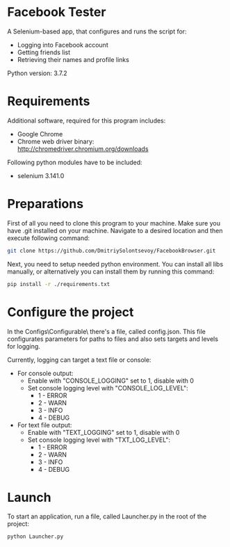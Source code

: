 # Facebook Tester
A Selenium-based app, that configures and runs the script for:
* Logging into Facebook account
* Getting friends list
* Retrieving their names and profile links

Python version: 3.7.2

# Requirements
Additional software, required for this program includes:
* Google Chrome
* Chrome web driver binary: http://chromedriver.chromium.org/downloads

Following python modules have to be included:
* selenium 3.141.0

# Preparations
First of all you need to clone this program to your machine. Make sure you have .git installed on your machine. Navigate to a desired location and then execute following command:

```bash
git clone https://github.com/DmitriySolontsevoy/FacebookBrowser.git
```

Next, you need to setup needed python environment. You can install all libs manually, or alternatively you can install them by running this command:

```bash
pip install -r ./requirements.txt 
```

# Configure the project
In the Configs\Configurable\ there's a file, called config.json. This file configurates parameters for paths to files and also sets targets and levels for logging.

Currently, logging can target a text file or console:
* For console output:
  * Enable with "CONSOLE_LOGGING" set to 1, disable with 0
  * Set console logging level with "CONSOLE_LOG_LEVEL":
    * 1 - ERROR
    * 2 - WARN
    * 3 - INFO
    * 4 - DEBUG   
* For text file output:
  * Enable with "TEXT_LOGGING" set to 1, disable with 0
  * Set console logging level with "TXT_LOG_LEVEL":
    * 1 - ERROR
    * 2 - WARN
    * 3 - INFO
    * 4 - DEBUG  

# Launch
To start an application, run a file, called Launcher.py in the root of the project:

```bash
python Launcher.py
```
